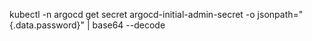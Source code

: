 kubectl -n argocd get secret argocd-initial-admin-secret -o jsonpath="{.data.password}" | base64 --decode

